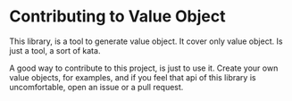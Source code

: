 # Contributing to Value Object

This library, is a tool to generate value object. It cover only value object. Is
just a tool, a sort of kata.

A good way to contribute to this project, is just to use it. Create your own
value objects, for examples, and if you feel that api of this library is
uncomfortable, open an issue or a pull request.
